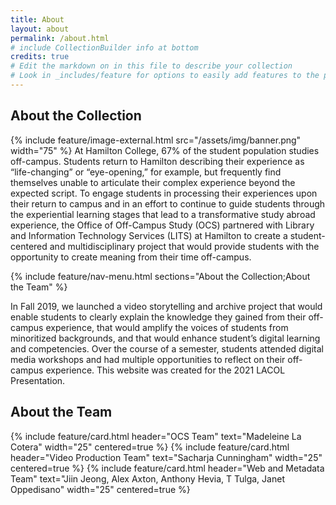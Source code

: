 ```yaml
---
title: About
layout: about
permalink: /about.html
# include CollectionBuilder info at bottom
credits: true
# Edit the markdown on in this file to describe your collection
# Look in _includes/feature for options to easily add features to the page
---
```



## About the Collection
{% include feature/image-external.html src="/assets/img/banner.png" width="75" %}
At Hamilton College, 67% of the student population studies off-campus. Students return to Hamilton describing their experience as “life-changing” or “eye-opening,” for example, but frequently find themselves unable to articulate their complex experience beyond the expected script. To engage students in processing their experiences upon their return to campus and in an effort to continue to guide students through the experiential learning stages that lead to a transformative study abroad experience, the Office of Off-Campus Study (OCS) partnered with Library and Information Technology Services (LITS) at Hamilton to create a student-centered and multidisciplinary project that would provide students with the opportunity to create meaning from their time off-campus.

{% include feature/nav-menu.html sections="About the Collection;About the Team" %}

In Fall 2019, we launched a video storytelling and archive project that would enable students to clearly explain the knowledge they gained from their off-campus experience, that would amplify the voices of students from minoritized backgrounds, and that would enhance student’s digital learning and competencies. Over the course of a semester, students attended digital media workshops and had multiple opportunities to reflect on their off-campus experience. This website was created for the 2021 LACOL Presentation.

## About the Team
<div class="container">
	<div class="row">
		{% include feature/card.html header="OCS Team" text="Madeleine La Cotera" width="25" centered=true %}
		{% include feature/card.html header="Video Production Team" text="Sacharja Cunningham" width="25" centered=true %}
		{% include feature/card.html header="Web and Metadata Team" text="Jiin Jeong, Alex Axton, Anthony Hevia, T Tulga, Janet Oppedisano" width="25" centered=true %}
	</div>
</div>
